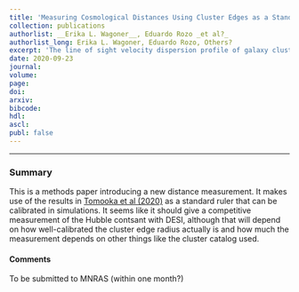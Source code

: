 ```yaml
---
title: 'Measuring Cosmological Distances Using Cluster Edges as a Standard Ruler'
collection: publications
authorlist: __Erika L. Wagoner__, Eduardo Rozo _et al?_
authorlist_long: Erika L. Wagoner, Eduardo Rozo, Others?
excerpt: 'The line of sight velocity dispersion profile of galaxy clusters exhibits a "kink" corresponding to the spatial extent of orbiting galaxies. Because the spatial extent of a cluster is correlated with the amplitude of the velocity dispersion profile, we can utilise this feature as a gravity-calibrated standard ruler. Specifically, the amplitude of the velocity dispersion data allows us to infer the physical cluster size. Consequently, observations of the angular scale of the "kink" in the profile can be translated into a distance measurement to the cluster. Assuming the relation between cluster radius and cluster velocity dispersion is known from simulations, we forecast that when utilising existing data from the Sloan Digital Sky Survey (SDSS), we will be able to measure the Hubble constant with 3% precision. Implementation of our method with data from the Dark Energy Spectroscopic Instrument (DESI) will result in a ∼1.3% measurement of the Hubble constant. Adding cosmological supernova data improves the uncertainty of the DESI measurement to 0.7%.'
date: 2020-09-23
journal: 
volume: 
page: 
doi: 
arxiv: 
bibcode: 
hdl: 
ascl: 
publ: false
---
```


*****

### Summary
This is a methods paper introducing a new distance measurement. It makes use of the results in [Tomooka et al (2020)](tomooka_et_al_2020) as a standard ruler that can be calibrated in simulations. It seems like it should give a competitive measurement of the Hubble contsant with DESI, although that will depend on how well-calibrated the cluster edge radius actually is and how much the measurement depends on other things like the cluster catalog used.

#### Comments
To be submitted to MNRAS (within one month?)
